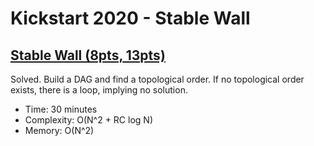 # Kickstart 2020 - Stable Wall

## [Stable Wall (8pts, 13pts)](https://codingcompetitions.withgoogle.com/kickstart/round/000000000019ff43/00000000003379bb)

Solved. Build a DAG and find a topological order. If no topological order
exists, there is a loop, implying no solution.

* Time: 30 minutes
* Complexity: O(N^2 + RC log N)
* Memory: O(N^2)
